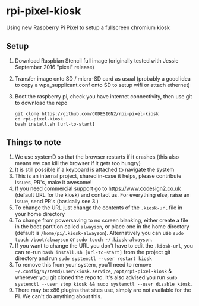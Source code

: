 # rpi-pixel-kiosk

Using new Raspberry Pi Pixel to setup a fullscreen chromium kiosk

## Setup

1. Download Raspbian Stencil full image (originally tested with Jessie September 2016 "pixel" release)
2. Transfer image onto SD / micro-SD card as usual (probably a good idea to copy a wpa_supplicant.conf onto SD to setup wifi or attach ethernet)
3. Boot the raspberry pi, check you have internet connectivity, then use git to download the repo  

   ```shell
   git clone https://github.com/CODESIGN2/rpi-pixel-kiosk
   cd rpi-pixel-kiosk
   bash install.sh [url-to-start]
   ```

## Things to note

1. We use systemD so that the browser restarts if it crashes (this also means we can kill the browser if it gets too hungry)
2. It is still possible if a keyboard is attached to navigate the system
3. This is an internal project, shared in-case it helps, please contribute issues, PR's, make it awesome!
4. If you need commercial support go to https://www.codesign2.co.uk (default URL for the kiosk) and contact us. For everything else, raise an issue, send PR's (basically see 3.)
4. To change the URL just change the contents of the `.kiosk-url` file in your home directory
5. To change from powersaving to no screen blanking, either create a file in the boot partition called `alwayson`, or place one in the home directory (default is `/home/pi/.kiosk-alwayson`). Alternatively you can use `sudo touch /boot/alwayson` or `sudo touch ~/.kiosk-alwayson`.
6. If you want to change the URL you don't have to edit the `.kiosk-url`, you can re-run `bash install.sh [url-to-start]` from the project git directory and run `sudo systemctl --user restart kiosk`
7. To remove this from your system, you'll need to remove `~/.config/systemd/user/kiosk.service`, `/opt/rpi-pixel-kiosk` & wherever you git cloned the repo to. It's also advised you run `sudo systemctl --user stop kiosk && sudo systemctl --user disable kiosk`.
8. There may be x86 plugins that sites use, simply are not available for the Pi. We can't do anything about this.
